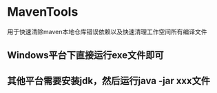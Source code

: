 # MavenTools
用于快速清除maven本地仓库错误依赖以及快速清理工作空间所有编译文件
## Windows平台下直接运行exe文件即可
## 其他平台需要安装jdk，然后运行java -jar xxx文件
